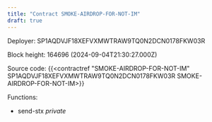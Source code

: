 ```yaml
---
title: "Contract SMOKE-AIRDROP-FOR-NOT-IM"
draft: true
---
```

Deployer: SP1AQDVJF18XEFVXMWTRAW9TQ0N2DCN0178FKW03R


 



Block height: 164696 (2024-09-04T21:30:27.000Z)

Source code: {{<contractref "SMOKE-AIRDROP-FOR-NOT-IM" SP1AQDVJF18XEFVXMWTRAW9TQ0N2DCN0178FKW03R SMOKE-AIRDROP-FOR-NOT-IM>}}

Functions:

* send-stx _private_

